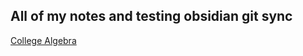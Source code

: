 ## All of my notes and testing obsidian git sync

[College Algebra](college-algebra/Function%20and%20Function%20Notation.md)

